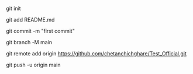 git init

git add README.md

git commit -m "first commit"

git branch -M main

git remote add origin https://github.com/chetanchichghare/Test_Official.git

git push -u origin main


